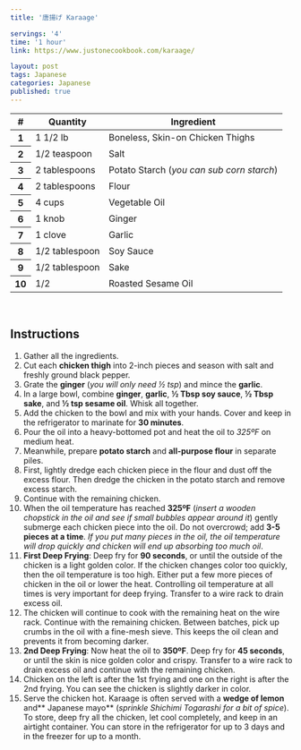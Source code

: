 ```yaml
---
title: '唐揚げ Karaage'

servings: '4'
time: '1 hour'
link: https://www.justonecookbook.com/karaage/

layout: post
tags: Japanese
categories: Japanese
published: true 
---
```

<table class="table table-hover">
  <thead>
    <tr>
      <th scope="col">#</th>
      <th scope="col">Quantity</th>
      <th scope="col">Ingredient</th>
    </tr>
  </thead>
  <tbody>
    <tr>
      <th scope="row">1</th>
      <td>1 1/2 lb</td>
      <td>Boneless, Skin-on Chicken Thighs</td>
    </tr>
     <tr>
      <th scope="row">2</th>
      <td>1/2 teaspoon</td>
      <td>Salt</td>
    </tr>
     <tr>
      <th scope="row">3</th>
      <td>2 tablespoons</td>
      <td>Potato Starch (<em>you can sub corn starch</em>)</td>
    </tr>
    <tr>
      <th scope="row">4</th>
      <td>2 tablespoons</td>
      <td>Flour</td>
    </tr>  
    <tr>
      <th scope="row">5</th>
      <td>4 cups</td>
      <td>Vegetable Oil</td>
    </tr> 
     <tr>
      <th scope="row">6</th>
      <td>1 knob</td>
      <td>Ginger</td>
    </tr> 
     <tr>
      <th scope="row">7</th>
      <td>1 clove</td>
      <td>Garlic</td>
    </tr> 
    </tr> 
     <tr>
      <th scope="row">8</th>
      <td>1/2 tablespoon</td>
      <td>Soy Sauce</td>
    </tr> 
    </tr> 
     <tr>
      <th scope="row">9</th>
      <td>1/2 tablespoon</td>
      <td>Sake</td>
    </tr> 
    </tr> 
     <tr>
      <th scope="row">10</th>
      <td>1/2</td>
      <td>Roasted Sesame Oil</td>
    </tr> 
  </tbody>
</table>

<br>  

## Instructions
1. Gather all the ingredients.
2. Cut each **chicken thigh** into 2-inch pieces and season with salt and freshly ground black pepper.
3. Grate the **ginger** (*you will only need ½ tsp*) and mince the **garlic**.
4. In a large bowl, combine **ginger**, **garlic**, **½ Tbsp soy sauce**, **½ Tbsp sake**, and **½ tsp sesame oil**. Whisk all together.
5. Add the chicken to the bowl and mix with your hands. Cover and keep in the refrigerator to marinate for **30 minutes**.
6. Pour the oil into a heavy-bottomed pot and heat the oil to *325ºF* on medium heat.
7. Meanwhile, prepare **potato starch** and **all-purpose flour** in separate piles.
8. First, lightly dredge each chicken piece in the flour and dust off the excess flour. Then dredge the chicken in the potato starch and remove excess starch.
9. Continue with the remaining chicken.
10. When the oil temperature has reached **325ºF** (*insert a wooden chopstick in the oil and see if small bubbles appear around it*) gently submerge each chicken piece into the oil. Do not overcrowd; add **3-5 pieces at a time**. *If you put many pieces in the oil, the oil temperature will drop quickly and chicken will end up absorbing too much oil*.
11. **First Deep Frying**: Deep fry for **90 seconds**, or until the outside of the chicken is a light golden color. If the chicken changes color too quickly, then the oil temperature is too high. Either put a few more pieces of chicken in the oil or lower the heat. Controlling oil temperature at all times is very important for deep frying. Transfer to a wire rack to drain excess oil.
12. The chicken will continue to cook with the remaining heat on the wire rack. Continue with the remaining chicken. Between batches, pick up crumbs in the oil with a fine-mesh sieve. This keeps the oil clean and prevents it from becoming darker.
13. **2nd Deep Frying**: Now heat the oil to **350ºF**. Deep fry for **45 seconds**, or until the skin is nice golden color and crispy. Transfer to a wire rack to drain excess oil and continue with the remaining chicken.
14. Chicken on the left is after the 1st frying and one on the right is after the 2nd frying. You can see the chicken is slightly darker in color.
15. Serve the chicken hot. Karaage is often served with a **wedge of lemon** and** Japanese mayo** (*sprinkle Shichimi Togarashi for a bit of spice*). To store, deep fry all the chicken, let cool completely, and keep in an airtight container. You can store in the refrigerator for up to 3 days and in the freezer for up to a month.